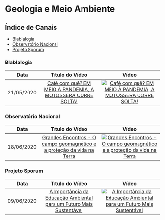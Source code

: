 # Geologia e Meio Ambiente

## Índice de Canais

* [Blablalogia](#Blablalogia)
* [Observatório Nacional](#Observatório-Nacional)
* [Projeto Sporum](#Projeto-sporum)

### Blablalogia

| Data | Título do Vídeo                                                                                      | Vídeo |
| -------|:----------------------------------------------------------------------------------------------------:|:-----:|
| 21/05/2020 | [Café com quê? EM MEIO À PANDEMIA, A MOTOSSERA CORRE SOLTA!](https://www.youtube.com/watch?v=yZNrMebESEo)  | [![Café com quê? EM MEIO À PANDEMIA, A MOTOSSERA CORRE SOLTA!](https://img.youtube.com/vi/yZNrMebESEo/mqdefault.jpg)](http://www.youtube.com/watch?v=yZNrMebESEo)|

### Observatório Nacional

| Data | Título do Vídeo                                                                                      | Vídeo |
| -------|:----------------------------------------------------------------------------------------------------:|:-----:|
| 18/06/2020 | [Grandes Encontros - O campo geomagnético e a proteção da vida na Terra](https://www.youtube.com/watch?v=TbVCVnocXzU)  | [![Grandes Encontros - O campo geomagnético e a proteção da vida na Terra](https://img.youtube.com/vi/TbVCVnocXzU/mqdefault.jpg)](http://www.youtube.com/watch?v=TbVCVnocXzU)|

### Projeto Sporum

| Data | Título do Vídeo                                                                                      | Vídeo |
| -------|:----------------------------------------------------------------------------------------------------:|:-----:|
| 09/06/2020 | [A Importância da Educação Ambiental para um Futuro Mais Sustentável](https://www.youtube.com/watch?v=xj-oks3gkvE)  | [![A Importância da Educação Ambiental para um Futuro Mais Sustentável](https://img.youtube.com/vi/xj-oks3gkvE/mqdefault.jpg)](http://www.youtube.com/watch?v=xj-oks3gkvE)|
